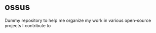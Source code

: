 # ossus
Dummy repository to help me organize my work in various open-source projects I contribute to

